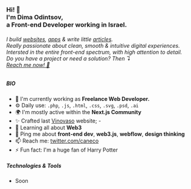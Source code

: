 <h3>
Hi! 👋
<br>
I'm Dima Odintsov,
<br>
a Front-end Developer working in Israel.
</h3>

<h6>

I build <a href="https://dimaodin.com">websites</a>,
<a href="https://dimaodin.com">apps</a> &
write little <a href="https://dimaodin.com/blog">articles</a>.
<br>
Really passionate about clean, smooth & intuitive digital experiences.
<br>
Intersted in the entire front-end spectrum, with high attention to detail.
<br>
Do you have a project or need a solution? Then ↴<br><a href="mailto:hey@dimaodin.com?subject=I%20wanted%20to%20discuss%20a%20new%20project.&body=Hi!%20My%20name%20is%20_%2C%20and%20i%20want%20a%20brand%20new%20web%20experience!%20%F0%9F%8E%89">Reach me now! 🎉</a>

##### BIO

- 🏢 I'm currently working as **Freelance Web Developer.**
- ⚙️ Daily use: `.php`, `.js`, `.html`, `.css`, `.svg`, `.psd`, `.ai`
- 🌍 I'm mostly active within the **Next.js Community**
- ✨ Crafted last [Vinovaso](https://vinovaso.vercel.app/) website; -
- 🌱 Learning all about **Web3**
- 💬 Ping me about **front-end dev**, **web3.js**, **webflow**, **design thinking**
- 📫 Reach me: [twitter.com/caneco](https://twitter.com/caneco)
- ⚡️ Fun fact: I'm a huge fan of Harry Potter
  
##### Technologies & Tools
- Soon
  
 </h6>


